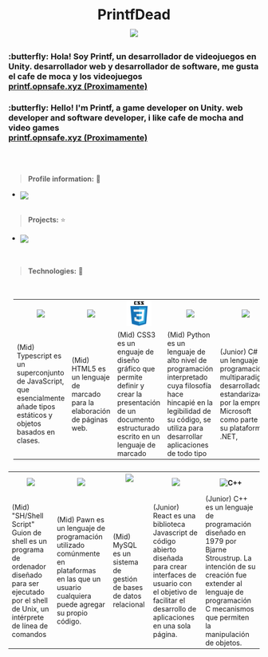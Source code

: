 <h1 align="center">PrintfDead<br><img align="center" src="https://komarev.com/ghpvc/?username=PrintfDead"/></h1>

<h3 >:butterfly: Hola! Soy Printf, un desarrollador de videojuegos en Unity. desarrollador web y desarrollador de software, me gusta el cafe de moca y los videojuegos <br> <a href="https://rip.akaprintf.ml/">printf.opnsafe.xyz (Proximamente)</a></ h3>
<h3 >:butterfly: Hello! I'm Printf, a game developer on Unity. web developer and software developer, i like cafe de mocha and video games <br> <a href="https://rip.akaprintf.ml/">printf.opnsafe.xyz (Proximamente)</a></h3 ><br><br>

> **Profile information:** :book:

- <img align="center" src="https://github-readme-stats.vercel.app/api/top-langs/?username=PrintfDead&layout=compact"><br><br>

> **Projects:** :star:
- <img align="center" src="https://github-readme-stats.vercel.app/api/pin/?username=PrintfDead&repo=AjaxDB"><br><br><br>


> **Technologies:** :dizzy:
<p align="center" align-items="center">
  <p align="center" style="padding-top: 10px">
    <table style="padding: 10px">
      <tr>
        <th><img src="https://upload.wikimedia.org/wikipedia/commons/thumb/4/4c/Typescript_logo_2020.svg/1024px-Typescript_logo_2020.svg.png" width=50></img></th>
        <th><img src="https://upload.wikimedia.org/wikipedia/commons/thumb/6/61/HTML5_logo_and_wordmark.svg/512px-HTML5_logo_and_wordmark.svg.png" width=50></img></th>
        <th><img src="https://raw.githubusercontent.com/devicons/devicon/master/icons/css3/css3-original-wordmark.svg" width=50></img></th>
        <th><img src="https://upload.wikimedia.org/wikipedia/commons/thumb/c/c3/Python-logo-notext.svg/1200px-Python-logo-notext.svg.png" width=50></img></th>
        <th><img src="https://upload.wikimedia.org/wikipedia/commons/4/4f/Csharp_Logo.png" width=70></th>
      </tr>
      <tr>
        <td>(Mid) Typescript es un superconjunto de JavaScript, que esencialmente añade tipos estáticos y objetos basados en clases.</td>
        <td>(Mid) HTML5 es un lenguaje de marcado para la elaboración de páginas web.</td>
        <td>(Mid) CSS3 es un enguaje de diseño gráfico que permite definir y crear la presentación de un documento estructurado escrito en un lenguaje de marcado</td>
        <td>(Mid) Python es un lenguaje de alto nivel de programación interpretado cuya filosofía hace hincapié en la legibilidad de su código, se utiliza para desarrollar aplicaciones de todo tipo</td>
        <td>(Junior) C# es un lenguaje de programación multiparadigma desarrollado y estandarizado por la empresa Microsoft como parte de su plataforma .NET,</td>
      </tr>
    </table>
    <table>
      <tr>
        <th><img src="https://www.linuxjournal.com/sites/default/files/styles/wide_thumbnail/public/nodeimage/story/bash-icon.png" width=50></th>
        <th><img src="https://upload.wikimedia.org/wikipedia/commons/7/71/Pawn_logo.png" width=50></th>
        <th><img src="https://1000marcas.net/wp-content/uploads/2020/11/MySQL-logo.png" width=50></img></br></br></th>
        <th><img src="https://icons-for-free.com/iconfiles/png/512/design+development+facebook+framework+mobile+react+icon-1320165723839064798.png" width=50></th>
        <th><img src="https://upload.wikimedia.org/wikipedia/commons/thumb/1/18/ISO_C%2B%2B_Logo.svg/306px-ISO_C%2B%2B_Logo.svg.png" alt="C++" width="50px"/></th>
      </tr>
      <tr>
        <td>(Mid) "SH/Shell Script" Guion de shell es un programa de ordenador diseñado para ser ejecutado por el shell de Unix, un intérprete de línea de comandos</td>
        <td>(Mid) Pawn es un lenguaje de programación utilizado comúnmente en plataformas en las que un usuario cualquiera puede agregar su propio código.</td>
        <td>(Mid) MySQL es un sistema de gestión de bases de datos relacional</td>
        <td>(Junior) React es una biblioteca Javascript de código abierto diseñada para crear interfaces de usuario con el objetivo de facilitar el desarrollo de aplicaciones en una sola página.</td>
        <td>(Junior) C++ es un lenguaje de programación diseñado en 1979 por Bjarne Stroustrup. La intención de su creación fue extender al lenguaje de programación C mecanismos que permiten la manipulación de objetos.</td>
      </tr>
    </table>
  </p>
</p>
